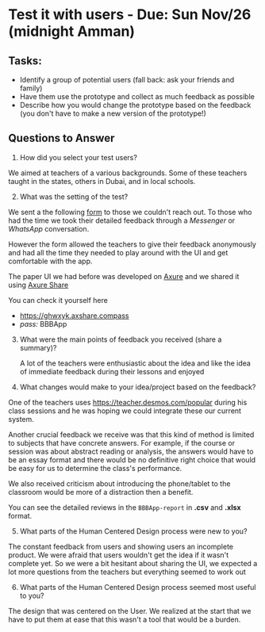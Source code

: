 # Test it with users - Due: Sun Nov/26 (midnight Amman)

## Tasks:

* Identify a group of potential users (fall back: ask your friends and family)
* Have them use the prototype and collect as much feedback as possible
* Describe how you would change the prototype based on the feedback (you don't have to make a new version of the prototype!)

## Questions to Answer

1. How did you select your test users?

  We aimed at teachers of a various backgrounds. Some of these teachers taught in the states, others in Dubai, and in local schools.

2. What was the setting of the test?

  We sent a the following [form](https://ebrahimkaram.typeform.com/to/MUcOwh) to those we couldn't reach out. To those who had the time we took their detailed feedback through a *Messenger* or *WhatsApp* conversation.

  However the form allowed the teachers to give their feedback anonymously and had all the time they needed to play around with the UI and get comfortable with the app.

  The paper UI we had before was developed on [Axure](https://www.axure.com/) and we shared it using [Axure Share](https://share.axure.com/)

  You can check it yourself here
  * https://ghwxyk.axshare.compass
  * *pass:* BBBApp

3. What were the main points of feedback you received (share a summary)?

   A lot of the teachers were enthusiastic about the idea and like the idea of immediate feedback during their lessons and enjoyed

4. What changes would make to your idea/project based on the feedback?

  One of the teachers uses https://teacher.desmos.com/popular during his class sessions and he was hoping we could integrate these our current system.

  Another crucial feedback we receive was that this kind of method is limited to subjects that have concrete answers. For example, if the course or session was about abstract reading or analysis, the answers would have to be an essay format and there would be no definitive right choice that would be easy for us to determine the class's performance.

  We also received criticism about introducing the phone/tablet to the classroom would be more of a distraction then a benefit. 

  You can see the detailed reviews in the `BBBApp-report` in **.csv** and **.xlsx** format.

5. What parts of the Human Centered Design process were new to you?

  The constant feedback from users and showing users an incomplete product. We were afraid that users wouldn't get the idea if it wasn't complete yet. So we were a bit hesitant about sharing the UI, we expected a lot more questions from the teachers but everything seemed to work out

6. What parts of the Human Centered Design process seemed most useful to you?

  The design that was centered on the User. We realized at the start that we have to put them at ease that this wasn't a tool that would be a burden.

